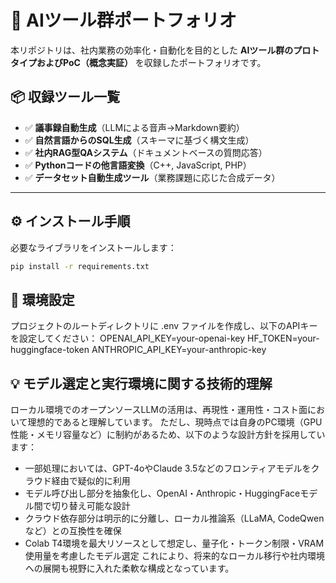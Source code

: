 # 🧠 AIツール群ポートフォリオ

本リポジトリは、社内業務の効率化・自動化を目的とした **AIツール群のプロトタイプおよびPoC（概念実証）** を収録したポートフォリオです。

## 📦 収録ツール一覧

- ✅ **議事録自動生成**（LLMによる音声→Markdown要約）
- ✅ **自然言語からのSQL生成**（スキーマに基づく構文生成）
- ✅ **社内RAG型QAシステム**（ドキュメントベースの質問応答）
- ✅ **Pythonコードの他言語変換**（C++, JavaScript, PHP）
- ✅ **データセット自動生成ツール**（業務課題に応じた合成データ）

---

## ⚙️ インストール手順

必要なライブラリをインストールします：

```bash
pip install -r requirements.txt
```

##  🔐 環境設定
プロジェクトのルートディレクトリに .env ファイルを作成し、以下のAPIキーを設定してください：
OPENAI_API_KEY=your-openai-key
HF_TOKEN=your-huggingface-token
ANTHROPIC_API_KEY=your-anthropic-key

##  💡 モデル選定と実行環境に関する技術的理解
ローカル環境でのオープンソースLLMの活用は、再現性・運用性・コスト面において理想的であると理解しています。
ただし、現時点では自身のPC環境（GPU性能・メモリ容量など）に制約があるため、以下のような設計方針を採用しています：
- 一部処理においては、GPT-4oやClaude 3.5などのフロンティアモデルをクラウド経由で疑似的に利用
- モデル呼び出し部分を抽象化し、OpenAI・Anthropic・HuggingFaceモデル間で切り替え可能な設計
- クラウド依存部分は明示的に分離し、ローカル推論系（LLaMA, CodeQwenなど）との互換性を確保
- Colab T4環境を最大リソースとして想定し、量子化・トークン制限・VRAM使用量を考慮したモデル選定
これにより、将来的なローカル移行や社内環境への展開も視野に入れた柔軟な構成となっています。

